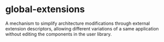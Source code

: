 global-extensions
=================

A mechanism to simplify architecture modifications through external extension descriptors, allowing different variations of a same application without editing the components in the user library.